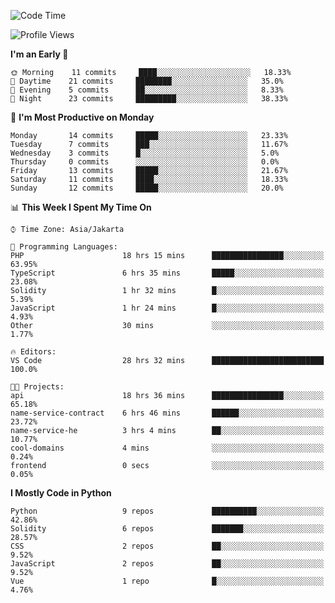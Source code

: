 <!--START_SECTION:waka-->
![Code Time](http://img.shields.io/badge/Code%20Time-1%2C230%20hrs%2034%20mins-blue)

![Profile Views](http://img.shields.io/badge/Profile%20Views-0-blue)

**I'm an Early 🐤** 

```text
🌞 Morning    11 commits     ████░░░░░░░░░░░░░░░░░░░░░   18.33% 
🌆 Daytime    21 commits     ████████░░░░░░░░░░░░░░░░░   35.0% 
🌃 Evening    5 commits      ██░░░░░░░░░░░░░░░░░░░░░░░   8.33% 
🌙 Night      23 commits     █████████░░░░░░░░░░░░░░░░   38.33%

```
📅 **I'm Most Productive on Monday** 

```text
Monday       14 commits     █████░░░░░░░░░░░░░░░░░░░░   23.33% 
Tuesday      7 commits      ███░░░░░░░░░░░░░░░░░░░░░░   11.67% 
Wednesday    3 commits      █░░░░░░░░░░░░░░░░░░░░░░░░   5.0% 
Thursday     0 commits      ░░░░░░░░░░░░░░░░░░░░░░░░░   0.0% 
Friday       13 commits     █████░░░░░░░░░░░░░░░░░░░░   21.67% 
Saturday     11 commits     ████░░░░░░░░░░░░░░░░░░░░░   18.33% 
Sunday       12 commits     █████░░░░░░░░░░░░░░░░░░░░   20.0%

```


📊 **This Week I Spent My Time On** 

```text
⌚︎ Time Zone: Asia/Jakarta

💬 Programming Languages: 
PHP                      18 hrs 15 mins      ████████████████░░░░░░░░░   63.95% 
TypeScript               6 hrs 35 mins       █████░░░░░░░░░░░░░░░░░░░░   23.08% 
Solidity                 1 hr 32 mins        █░░░░░░░░░░░░░░░░░░░░░░░░   5.39% 
JavaScript               1 hr 24 mins        █░░░░░░░░░░░░░░░░░░░░░░░░   4.93% 
Other                    30 mins             ░░░░░░░░░░░░░░░░░░░░░░░░░   1.77%

🔥 Editors: 
VS Code                  28 hrs 32 mins      █████████████████████████   100.0%

🐱‍💻 Projects: 
api                      18 hrs 36 mins      ████████████████░░░░░░░░░   65.18% 
name-service-contract    6 hrs 46 mins       ██████░░░░░░░░░░░░░░░░░░░   23.72% 
name-service-he          3 hrs 4 mins        ██░░░░░░░░░░░░░░░░░░░░░░░   10.77% 
cool-domains             4 mins              ░░░░░░░░░░░░░░░░░░░░░░░░░   0.24% 
frontend                 0 secs              ░░░░░░░░░░░░░░░░░░░░░░░░░   0.05%

```

**I Mostly Code in Python** 

```text
Python                   9 repos             ██████████░░░░░░░░░░░░░░░   42.86% 
Solidity                 6 repos             ███████░░░░░░░░░░░░░░░░░░   28.57% 
CSS                      2 repos             ██░░░░░░░░░░░░░░░░░░░░░░░   9.52% 
JavaScript               2 repos             ██░░░░░░░░░░░░░░░░░░░░░░░   9.52% 
Vue                      1 repo              █░░░░░░░░░░░░░░░░░░░░░░░░   4.76%

```



<!--END_SECTION:waka-->
